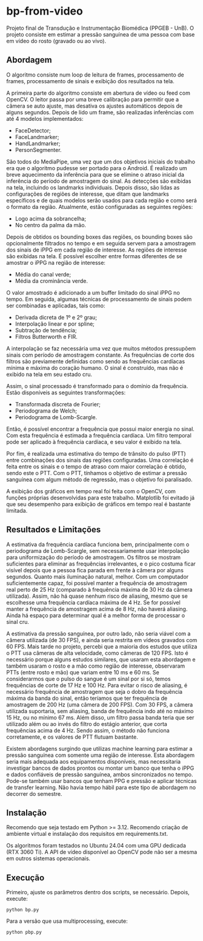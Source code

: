 # bp-from-video

Projeto final de Transdução e Instrumentação Biomédica (PPGEB - UnB). O projeto consiste em estimar a pressão sanguínea de uma pessoa com base em vídeo do rosto (gravado ou ao vivo).

## Abordagem

O algoritmo consiste num loop de leitura de frames, processamento de frames, processamento de sinais e exibição dos resultados na tela.

A primeira parte do algoritmo consiste em abertura de vídeo ou feed com OpenCV. O leitor passa por uma breve calibração para permitir que a câmera se auto ajuste, mas desativa os ajustes automáticos depois de alguns segundos. Depois de lido um frame, são realizadas inferências com até 4 modelos implementados:
- FaceDetector;
- FaceLandmarker;
- HandLandmarker;
- PersonSegmenter.

São todos do MediaPipe, uma vez que um dos objetivos iniciais do trabalho era que o algoritmo pudesse ser portado para o Android. É realizado um breve aquecimento da inferência para que se elimine o atraso inicial da inferência do período de amostragem do sinal. As detecções são exibidas na tela, incluindo os landmarks individuais. Depois disso, são lidas as configurações de regiões de interesse, que ditam que landmarks específicos e de quais modelos serão usados para cada região e como será o formato da região. Atualmente, estão configuradas as seguintes regiões:
- Logo acima da sobrancelha;
- No centro da palma da mão.

Depois de obtidos os bounding boxes das regiões, os bounding boxes são opcionalmente filtrados no tempo e em seguida servem para a amostragem dos sinais de iPPG em cada região de interesse. As regiões de interesse são exibidas na tela. É possível escolher entre formas diferentes de se amostrar o iPPG na região de interesse:
- Média do canal verde;
- Média da crominância verde.

O valor amostrado é adicionado a um buffer limitado do sinal iPPG no tempo. Em seguida, algumas técnicas de processamento de sinais podem ser combinadas e aplicadas, tais como:
- Derivada dicreta de 1º e 2º grau;
- Interpolação linear e por spline;
- Subtração de tendência;
- Filtros Butterworth e FIR.

A interpolação se faz necessária uma vez que muitos métodos pressupõem sinais com período de amostragem constante. As frequências de corte dos filtros são previamente definidas como sendo as frequências cardíacas mínima e máxima do coração humano. O sinal é construído, mas não é exibido na tela em seu estado cru.

Assim, o sinal processado é transformado para o domínio da frequência. Estão disponíveis as seguintes transformações:
- Transformada discreta de Fourier;
- Periodograma de Welch;
- Periodograma de Lomb-Scargle.

Então, é possível encontrar a frequência que possui maior energia no sinal. Com esta frequência é estimada a frequência cardíaca. Um filtro temporal pode ser aplicado à frequência cardíaca, e seu valor é exibido na tela.

Por fim, é realizada uma estimativa do tempo de trânsito do pulso (PTT) entre combinações dos sinais das regiões configuradas. Uma correlação é feita entre os sinais e o tempo de atraso com maior correlação é obtido, sendo este o PTT. Com o PTT, tínhamos o objetivo de estimar a pressão sanguínea com algum método de regressão, mas o objetivo foi paralisado.

A exibição dos gráficos em tempo real foi feita com o OpenCV, com funções próprias desenvolvidas para este trabalho. Matplotlib foi evitado já que seu desempenho para exibição de gráficos em tempo real é bastante limitada.

## Resultados e Limitações

A estimativa da frequência cardíaca funciona bem, principalmente com o periodograma de Lomb-Scargle, sem necessariamente usar interpolação para uniformização do período de amostragem. Os filtros se mostram suficientes para eliminar as frequências irrelevantes, e o pico costuma ficar visível depois que a pessoa fica parada em frente à câmera por alguns segundos. Quanto mais iluminação natural, melhor. Com um computador suficientemente capaz, foi possível manter a frequência de amostragem real perto de 25 Hz (comparado à frequência máxima de 30 Hz da câmera utilizada). Assim, não há quase nenhum risco de aliasing, mesmo que se escolhesse uma frequência cardíaca máxima de 4 Hz. Se for possível manter a frequência de amostragem acima de 8 Hz, não haverá aliasing. Ainda há espaço para determinar qual é a melhor forma de processar o sinal cru.

A estimativa da pressão sanguínea, por outro lado, não seria viável com a câmera utilizada (de 30 FPS), e ainda seria restrita em vídeos gravados com 60 FPS. Mais tarde no projeto, percebi que a maioria dos estudos que utiliza o PTT usa câmeras de alta velocidade, como câmeras de 120 FPS. Isto é necessário porque alguns estudos similares, que usaram esta abordagem e também usaram o rosto e a mão como região de interesse, observaram PTTs (entre rosto e mão) que variam entre 10 ms e 60 ms. Se considerarmos que o pulso do sangue é um sinal por si só, temos frequências de corte de 17 Hz e 100 Hz. Para evitar o risco de aliasing, é necessário frequência de amostragem que seja o dobro da frequência máxima da banda do sinal, então teríamos que ter frequência de amostragem de 200 Hz (uma câmera de 200 FPS). Com 30 FPS, a câmera utilizada suportaria, sem aliasing, banda de frequência indo até no máximo 15 Hz, ou no mínimo 67 ms. Além disso, um filtro passa banda teria que ser utilizado além ou ao invés do filtro do estágio anterior, que corta frequências acima de 4 Hz. Sendo assim, o método não funciona corretamente, e os valores de PTT flutuam bastante.

Existem abordagens surgindo que utilizas machine learning para estimar a pressão sanguínea com somente uma região de interesse. Esta abordagem seria mais adequada aos equipamentos disponíveis, mas necessitaria investigar bancos de dados prontos ou montar um banco que tenha o iPPG e dados confiáveis de pressão sanguínea, ambos sincronizados no tempo. Pode-se também usar bancos que tenham PPG e pressão e aplicar técnicas de transfer learning. Não havia tempo hábil para este tipo de abordagem no decorrer do semestre.

## Instalação

Recomendo que seja testado em Python >= 3.12. Recomendo criação de ambiente virtual e instalação dos requisitos em requirements.txt.

Os algoritmos foram testados no Ubuntu 24.04 com uma GPU dedicada (RTX 3060 Ti). A API de vídeo disponível ao OpenCV pode não ser a mesma em outros sistemas operacionais.

## Execução

Primeiro, ajuste os parâmetros dentro dos scripts, se necessário. Depois, execute:
```
python bp.py
```

Para a versão que usa multiprocessing, execute:
```
python pbp.py
```
